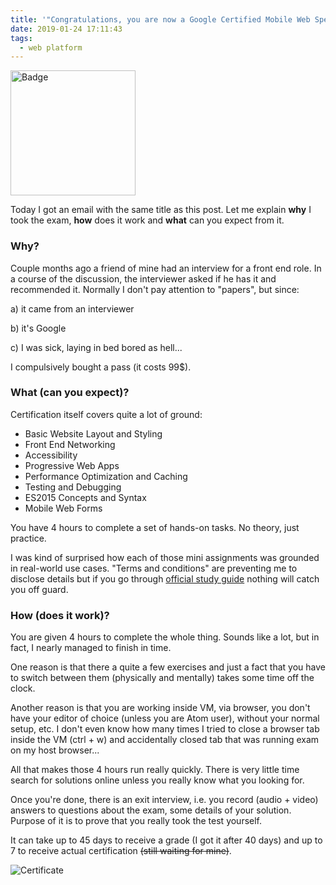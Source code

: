 ```yaml
---
title: '"Congratulations, you are now a Google Certified Mobile Web Specialist!"'
date: 2019-01-24 17:11:43
tags:
  - web platform
---
```


<img src="https://api.accredible.com/v1/frontend/credential_website_embed_image/badge/12471549?key=8f900767955ce28b1273e535a28cab9be368be10bec61e04ed3b00cc31d8dd85" alt="Badge" height="200" />

Today I got an email with the same title as this post. Let me explain **why** I took the exam, **how** does it work and **what** can you expect from it.

<!-- more -->

### Why?

Couple months ago a friend of mine had an interview for a front end role. In a course of the discussion, the interviewer asked if he has it and recommended it. Normally I don't pay attention to "papers", but since:

a) it came from an interviewer

b) it's Google

c) I was sick, laying in bed bored as hell...

I compulsively bought a pass (it costs 99$).

### What (can you expect)?

Certification itself covers quite a lot of ground:

- Basic Website Layout and Styling
- Front End Networking
- Accessibility
- Progressive Web Apps
- Performance Optimization and Caching
- Testing and Debugging
- ES2015 Concepts and Syntax
- Mobile Web Forms

You have 4 hours to complete a set of hands-on tasks. No theory, just practice.

I was kind of surprised how each of those mini assignments was grounded in real-world use cases. "Terms and conditions" are preventing me to disclose details but if you go through [official study guide](https://developers.google.com/training/certification/mobile-web-specialist/StudyGuide_MobileWebSpecialist.pdf) nothing will catch you off guard.

### How (does it work)?

You are given 4 hours to complete the whole thing. Sounds like a lot, but in fact, I nearly managed to finish in time.

One reason is that there a quite a few exercises and just a fact that you have to switch between them (physically and mentally) takes some time off the clock.

Another reason is that you are working inside VM, via browser, you don't have your editor of choice (unless you are Atom user), without your normal setup, etc. I don't even know how many times I tried to close a browser tab inside the VM (ctrl + w) and accidentally closed tab that was running exam on my host browser...

All that makes those 4 hours run really quickly. There is very little time search for solutions online unless you really know what you looking for.

Once you're done, there is an exit interview, i.e. you record (audio + video) answers to questions about the exam, some details of your solution. Purpose of it is to prove that you really took the test yourself.

It can take up to 45 days to receive a grade (I got it after 40 days) and up to 7 to receive actual certification ~~(still waiting for mine)~~.

![Certificate](https://api.accredible.com/v1/frontend/credential_website_embed_image/certificate/12471549?key=8f900767955ce28b1273e535a28cab9be368be10bec61e04ed3b00cc31d8dd85)